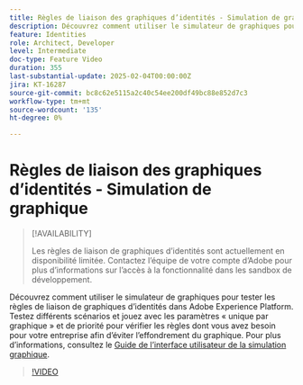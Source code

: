 ```yaml
---
title: Règles de liaison des graphiques d’identités - Simulation de graphique
description: Découvrez comment utiliser le simulateur de graphiques pour tester les règles de liaison de graphiques d’identités dans Adobe Experience Platform. Testez différents scénarios et jouez avec les paramètres « unique par graphique » et de priorité pour vérifier les règles dont vous avez besoin pour votre entreprise afin d’éviter l’effondrement du graphique.
feature: Identities
role: Architect, Developer
level: Intermediate
doc-type: Feature Video
duration: 355
last-substantial-update: 2025-02-04T00:00:00Z
jira: KT-16287
source-git-commit: bc8c62e5115a2c40c54ee200df49bc88e852d7c3
workflow-type: tm+mt
source-wordcount: '135'
ht-degree: 0%

---
```



# Règles de liaison des graphiques d’identités - Simulation de graphique

>[!AVAILABILITY]
>
>Les règles de liaison de graphiques d’identités sont actuellement en disponibilité limitée. Contactez l’équipe de votre compte d’Adobe pour plus d’informations sur l’accès à la fonctionnalité dans les sandbox de développement.

Découvrez comment utiliser le simulateur de graphiques pour tester les règles de liaison de graphiques d’identités dans Adobe Experience Platform. Testez différents scénarios et jouez avec les paramètres « unique par graphique » et de priorité pour vérifier les règles dont vous avez besoin pour votre entreprise afin d’éviter l’effondrement du graphique. Pour plus d’informations, consultez le [Guide de l’interface utilisateur de la simulation graphique](https://experienceleague.adobe.com/fr/docs/experience-platform/identity/features/identity-graph-linking-rules/graph-simulation).

>[!VIDEO](https://video.tv.adobe.com/v/3444032/?learn=on&enablevpops)

